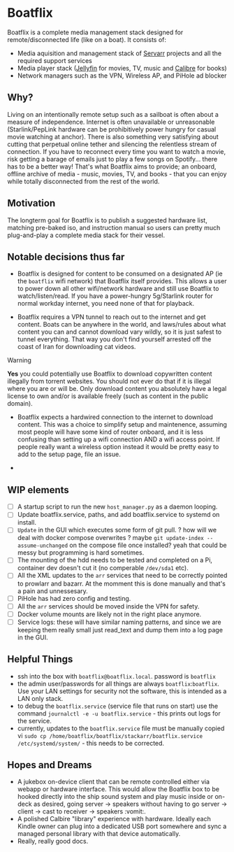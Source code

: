 # Boatflix

Boatflix is a complete media management stack designed for remote/disconnected life (like on a boat). It consists of:
- Media aquisition and management stack of [Servarr](https://wiki.servarr.com/) projects and all the required support services
- Media player stack ([Jellyfin](https://jellyfin.org/) for movies, TV, music and [Calibre](https://calibre-ebook.com/) for books)
- Network managers such as the VPN, Wireless AP, and PiHole ad blocker

## Why?
Living on an intentionally remote setup such as a sailboat is often about a measure of independence. Internet is often unavailable or unreasonable (Starlink/PepLink hardware can be prohibitively power hungry for casual movie watching at anchor). There is also something very satisfying about cutting that perpetual online tether and silencing the relentless stream of connection. If you have to reconnect every time you want to watch a movie, risk getting a barage of emails just to play a few songs on Spotify... there has to be a better way! That's what Boatflix aims to provide; an onboard, offline archive of media - music, movies, TV, and books - that you can enjoy while totally disconnected from the rest of the world.


## Motivation
The longterm goal for Boatflix is to publish a suggested hardware list, matching pre-baked iso, and instruction manual so users can pretty much plug-and-play a complete media stack for their vessel.

## Notable decisions thus far

- Boatflix is designed for content to be consumed on a designated AP (ie the `boatflix` wifi network) that Boatflix itself provides. This allows a user to power down all other wifi/network hardware and still use Boatflix to watch/listen/read. If you have a power-hungry 5g/Starlink router for normal workday internet, you need none of that for playback.

- Boatflix requires a VPN tunnel to reach out to the internet and get content. Boats can be anywhere in the world, and laws/rules about what content you can and cannot download vary wildly, so it is just safest to tunnel everything. That way you don't find yourself arrested off the coast of Iran for downloading cat videos.

> [!WARNING]
> **Yes** you could potentially use Boatflix to download copywritten content illegally from torrent websites. You should not ever do that if it is illegal where you are or will be. Only download content you absolutely have a legal license to own and/or is available freely (such as content in the public domain).

- Boatflix expects a hardwired connection to the internet to download content. This was a choice to simplify setup and maintenence, assuming most people will have some kind of router onboard, and it is less confusing than setting up a wifi connection AND a wifi access point. If people really want a wireless option instead it would be pretty easy to add to the setup page, file an issue.

-

## WIP elements
- [ ] A startup script to run the new `host_manager.py` as a daemon looping.
- [ ] Update boatflix.service, paths, and add boatflix.service to systemd on install.
- [ ] `Update` in the GUI which executes some form of git pull. ? how will we deal with docker compose overwrites ? maybe
  `git update-index --assume-unchanged` on the compose file once installed? yeah that could be messy but programming is hard sometimes.
- [ ] The mounting of the hdd needs to be tested and completed on a Pi, container dev doesn't cut it (no comperable `/dev/sda1` etc).
- [ ] All the XML updates to the `arr` services that need to be correctly pointed to prowlarr and bazarr. At the momment this is done manually and that's a pain and unnessesary.
- [ ] PiHole has had zero config and testing.
- [ ] All the `arr` services should be moved inside the VPN for safety.
- [ ] Docker volume mounts are likely not in the right place anymore.
- [ ] Service logs: these will have similar naming patterns, and since we are keeping them really small just read_text and dump them into a log page in the GUI.

## Helpful Things

- ssh into the box with `boatflix@boatflix.local`. password is `boatflix`
- the admin user/passwords for all things are always `boatflix`:`boatflix`. Use your LAN settings for security not the software, this is intended as a LAN only stack.
- to debug the `boatflix.service` (service file that runs on start) use the command `journalctl -e -u boatflix.service` - this prints out logs for the service.
- currently, updates to the `boatflix.service` file must be manually copied vi `sudo cp /home/boatflix/boatflix/stackarr/boatflix.service /etc/systemd/system/` - this needs to be corrected.

## Hopes and Dreams
- A jukebox on-device client that can be remote controlled either via webapp or hardware interface. This would allow the Boatflix box to be hooked directly into the ship sound system and play music inside or on-deck as desired, going server -> speakers without having to go server -> client -> cast to receiver -> speakers :vomit:.
- A polished Calbire "library" experience with hardware. Ideally each Kindle owner can plug into a dedicated USB port somewhere and sync a managed personal library with that device automatically.
- Really, really good docs.